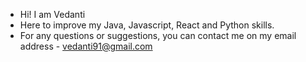 - Hi! I am Vedanti
- Here to improve my Java, Javascript, React and Python skills.
- For any questions or suggestions, you can contact me on my email address - vedanti91@gmail.com
